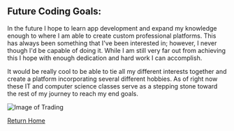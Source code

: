 ## Future Coding Goals:

In the future I hope to learn app development and expand my knowledge enough to where I am able to create custom professional platforms. This has always been something that I've been interested in; however, I never though I'd be capable of doing it. While I am still very far out from achieving this I hope with enough dedication and hard work I can accomplish.

It would be really cool to be able to tie all my different interests together and create a platform incorporating several different hobbies. As of right now these IT and computer science classes serve as a stepping stone toward the rest of my journey to reach my end goals.

![Image of Trading](ccc.png)


[Return Home](README.md)
